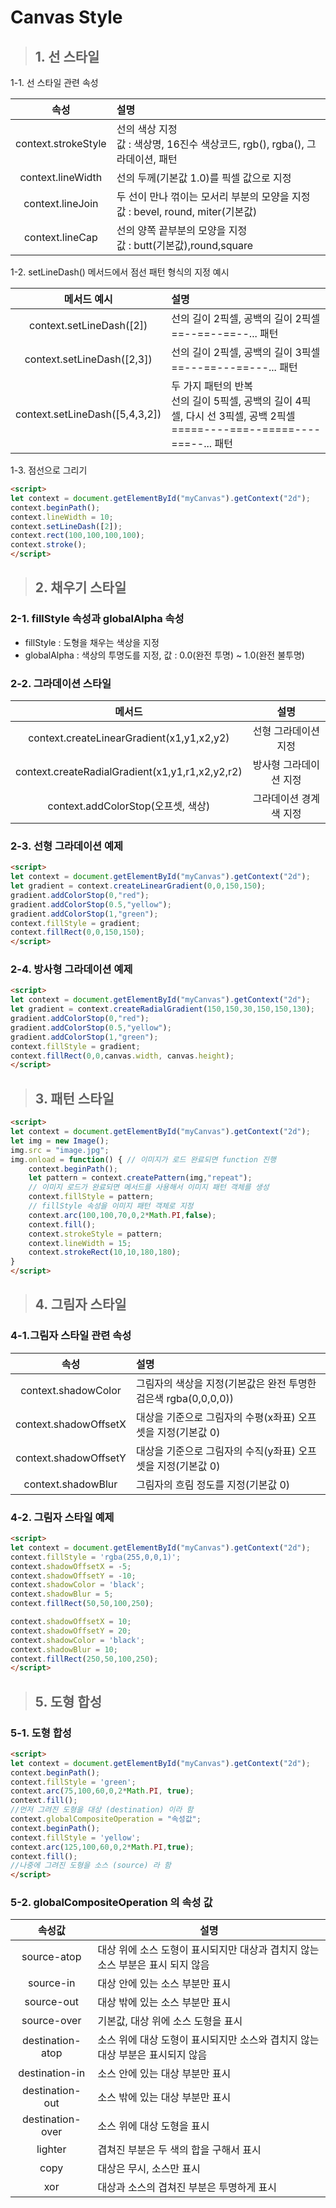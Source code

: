 # Canvas Style

> ## 1. 선 스타일
1-1. 선 스타일 관련 속성

|속성|설명|
|:---:|:---|
|context.strokeStyle|선의 색상 지정<br>값 : 색상명, 16진수 색상코드, rgb(), rgba(), 그라데이션, 패턴|
|context.lineWidth|선의 두께(기본값 1.0)를 픽셀 값으로 지정|
|context.lineJoin|두 선이 만나 꺾이는 모서리 부분의 모양을 지정<br>값 : bevel, round, miter(기본값)|
|context.lineCap|선의 양쪽 끝부분의 모양을 지정<br>값 : butt(기본값),round,square|

1-2. setLineDash() 메서드에서 점선 패턴 형식의 지정 예시

|메서드 예시|설명|
|:---:|:---|
|context.setLineDash([2])|선의 길이 2픽셀, 공백의 길이 2픽셀 <br> ==--==--==--... 패턴|
|context.setLineDash([2,3])|선의 길이 2픽셀, 공백의 길이 3픽셀 <br> ==---==---==---... 패턴|
|context.setLineDash([5,4,3,2])|두 가지 패턴의 반복<br>선의 길이 5픽셀, 공백의 길이 4픽셀, 다시 선 3픽셀, 공백 2픽셀 <br> =====----===--=====----===--... 패턴|

1-3. 점선으로 그리기
```html
<script>
let context = document.getElementById("myCanvas").getContext("2d");
context.beginPath();
context.lineWidth = 10;
context.setLineDash([2]);
context.rect(100,100,100,100);
context.stroke();
</script>
```

> ## 2. 채우기 스타일
### 2-1. fillStyle 속성과 globalAlpha 속성
- fillStyle : 도형을 채우는 색상을 지정
- globalAlpha : 색상의 투명도를 지정, 값 : 0.0(완전 투명) ~ 1.0(완전 불투명)

### 2-2. 그라데이션 스타일

|메서드|설명|
|:---:|:---:|
|context.createLinearGradient(x1,y1,x2,y2)|선형 그라데이션 지정|
|context.createRadialGradient(x1,y1,r1,x2,y2,r2)|방사형 그라데이션 지정|
|context.addColorStop(오프셋, 색상)|그라데이션 경계색 지정|

### 2-3. 선형 그라데이션 예제
```html
<script>
let context = document.getElementById("myCanvas").getContext("2d");
let gradient = context.createLinearGradient(0,0,150,150);
gradient.addColorStop(0,"red");
gradient.addColorStop(0.5,"yellow");
gradient.addColorStop(1,"green");
context.fillStyle = gradient;
context.fillRect(0,0,150,150);
</script>
```

### 2-4. 방사형 그라데이션 예제
```html
<script>
let context = document.getElementById("myCanvas").getContext("2d");
let gradient = context.createRadialGradient(150,150,30,150,150,130);
gradient.addColorStop(0,"red");
gradient.addColorStop(0.5,"yellow");
gradient.addColorStop(1,"green");
context.fillStyle = gradient;
context.fillRect(0,0,canvas.width, canvas.height);
</script>
```

> ## 3. 패턴 스타일
```html
<script>
let context = document.getElementById("myCanvas").getContext("2d");
let img = new Image();
img.src = "image.jpg";
img.onload = function() { // 이미지가 로드 완료되면 function 진행
    context.beginPath();
    let pattern = context.createPattern(img,"repeat");
    // 이미지 로드가 완료되면 메서드를 사용해서 이미지 패턴 객체를 생성
    context.fillStyle = pattern;
    // fillStyle 속성을 이미지 패턴 객체로 지정
    context.arc(100,100,70,0,2*Math.PI,false);
    context.fill();
    context.strokeStyle = pattern;
    context.lineWidth = 15;
    context.strokeRect(10,10,180,180);
}
</script>
```

> ## 4. 그림자 스타일 

### 4-1.그림자 스타일 관련 속성

|속성|설명|
|:---:|:---|
|context.shadowColor|그림자의 색상을 지정(기본값은 완전 투명한 검은색 rgba(0,0,0,0))|
|context.shadowOffsetX|대상을 기준으로 그림자의 수평(x좌표) 오프셋을 지정(기본값 0)|
|context.shadowOffsetY|대상을 기준으로 그림자의 수직(y좌표) 오프셋을 지정(기본값 0)|
|context.shadowBlur|그림자의 흐림 정도를 지정(기본값 0)|

### 4-2. 그림자 스타일 예제
```html
<script>
let context = document.getElementById("myCanvas").getContext("2d");
context.fillStyle = 'rgba(255,0,0,1)';
context.shadowOffsetX = -5;
context.shadowOffsetY = -10;
context.shadowColor = 'black';
context.shadowBlur = 5;
context.fillRect(50,50,100,250);

context.shadowOffsetX = 10;
context.shadowOffsetY = 20;
context.shadowColor = 'black';
context.shadowBlur = 10;
context.fillRect(250,50,100,250);
</script>
```

> ## 5. 도형 합성

### 5-1. 도형 합성
```html
<script>
let context = document.getElementById("myCanvas").getContext("2d");
context.beginPath();
context.fillStyle = 'green';
context.arc(75,100,60,0,2*Math.PI, true);
context.fill();
//먼저 그려진 도형을 대상 (destination) 이라 함
context.globalCompositeOperation = "속성값";
context.beginPath();
context.fillStyle = 'yellow';
context.arc(125,100,60,0,2*Math.PI,true);
context.fill();
//나중에 그려진 도형을 소스 (source) 라 함
</script>
```
### 5-2. globalCompositeOperation 의 속성 값
|속성값|설명|
|:---:|---|
|source-atop|대상 위에 소스 도형이 표시되지만 대상과 겹치지 않는 소스 부분은 표시 되지 않음|
|source-in|대상 안에 있는 소스 부분만 표시|
|source-out|대상 밖에 있는 소스 부분만 표시|
|source-over|기본값, 대상 위에 소스 도형을 표시|
|destination-atop|소스 위에 대상 도형이 표시되지만 소스와 겹치지 않는 대상 부분은 표시되지 않음|
|destination-in|소스 안에 있는 대상 부분만 표시|
|destination-out|소스 밖에 있는 대상 부분만 표시|
|destination-over|소스 위에 대상 도형을 표시|
|lighter|겹쳐진 부분은 두 색의 합을 구해서 표시|
|copy|대상은 무시, 소스만 표시|
|xor|대상과 소스의 겹쳐진 부분은 투명하게 표시|